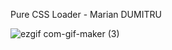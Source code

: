Pure CSS Loader - Marian DUMITRU

![ezgif com-gif-maker (3)](https://user-images.githubusercontent.com/97748602/180641804-8812bbd7-b12d-4c5d-a1c5-ffb726b1d762.gif)
